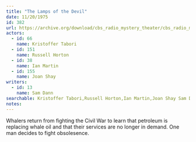 ```yaml
---
title: "The Lamps of the Devil"
date: 11/20/1975
id: 382
url: https://archive.org/download/cbs_radio_mystery_theater/cbs_radio_mystery_theater-0351-0400.zip/cbs_radio_mystery_theater-0351-0400%2Fcbsrmt_0382_lamps_of_the_devil.mp3
actors:  
  - id: 66
    name: Kristoffer Tabori  
  - id: 151
    name: Russell Horton  
  - id: 38
    name: Ian Martin  
  - id: 155
    name: Joan Shay
writers:  
  - id: 13
    name: Sam Dann
searchable: Kristoffer Tabori,Russell Horton,Ian Martin,Joan Shay Sam Dann
notes:  
---
```

Whalers return from fighting the Civil War to learn that petroleum is replacing whale oil and that their services are no longer in demand. One man decides to fight obsolesence.
